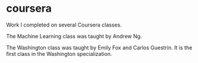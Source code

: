 # coursera
Work I completed on several Coursera classes.

The Machine Learning class was taught by Andrew Ng.

The Washington class was taught by Emily Fox and Carlos Guestrin.  It is the first class in the Washington specialization.
